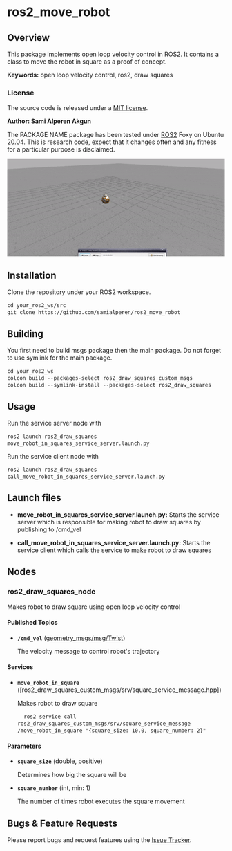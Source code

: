 # ros2_move_robot

## Overview

This package implements open loop velocity control in ROS2. It contains a class to move the robot in square as a proof of concept.

**Keywords:** open loop velocity control, ros2, draw squares

### License

The source code is released under a [MIT license](/LICENSE).

**Author: Sami Alperen Akgun**

The PACKAGE NAME package has been tested under [ROS2] Foxy on Ubuntu 20.04.
This is research code, expect that it changes often and any fitness for a particular purpose is disclaimed.


![ROS2 Drawing squares](doc/draw-square.gif)


## Installation

Clone the repository under your ROS2 workspace. 

    cd your_ros2_ws/src
    git clone https://github.com/samialperen/ros2_move_robot
    

## Building

You first need to build msgs package then the main package. Do not forget to use symlink for the main package.

	cd your_ros2_ws
	colcon build --packages-select ros2_draw_squares_custom_msgs
	colcon build --symlink-install --packages-select ros2_draw_squares

## Usage

Run the service server node with

	ros2 launch ros2_draw_squares move_robot_in_squares_service_server.launch.py

Run the service client node with

	ros2 launch ros2_draw_squares call_move_robot_in_squares_service_server.launch.py


## Launch files

* **move_robot_in_squares_service_server.launch.py:** Starts the service server which is responsible for making robot to draw squares by publishing to /cmd_vel

* **call_move_robot_in_squares_service_server.launch.py:** Starts the service client which calls the service to make robot to draw squares

## Nodes

### ros2_draw_squares_node

Makes robot to draw square using open loop velocity control


#### Published Topics

* **`/cmd_vel`** ([geometry_msgs/msg/Twist])

	The velocity message to control robot's trajectory


#### Services

* **`move_robot_in_square`** ([ros2_draw_squares_custom_msgs/srv/square_service_message.hpp])

	Makes robot to draw square

		ros2 service call ros2_draw_squares_custom_msgs/srv/square_service_message /move_robot_in_square "{square_size: 10.0, square_number: 2}"


#### Parameters

* **`square_size`** (double, positive)

	Determines how big the square will be

* **`square_number`** (int, min: 1)

	The number of times robot executes the square movement



## Bugs & Feature Requests

Please report bugs and request features using the [Issue Tracker](https://github.com/samialperen/ros2_move_robot/issues).

[geometry_msgs/msg/Twist]: (https://docs.ros2.org/foxy/api/geometry_msgs/msg/Twist.html)
[ROS2]: https://docs.ros.org/en/foxy/index.html
